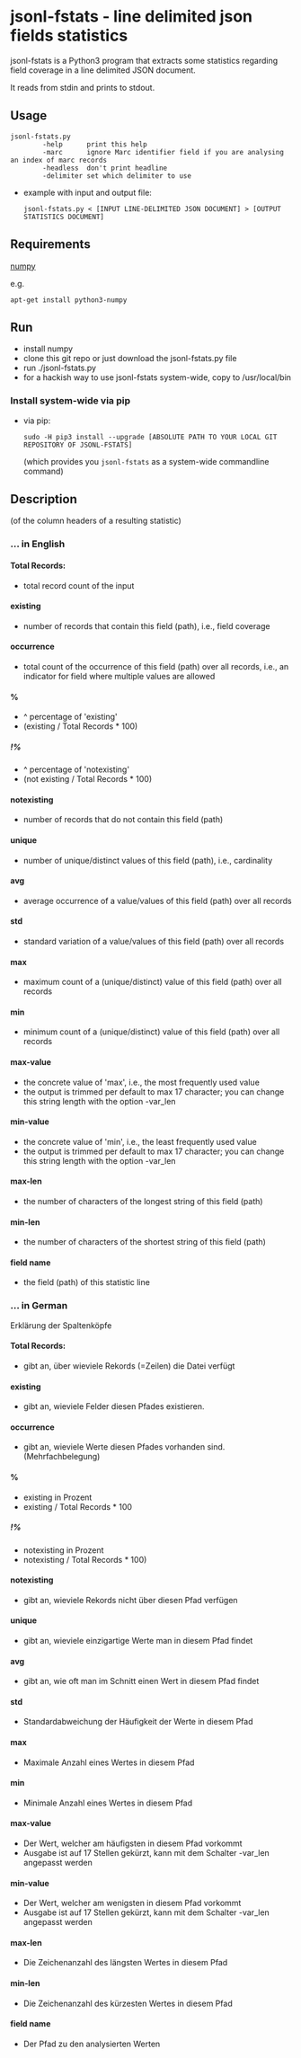 # jsonl-fstats - line delimited json fields statistics

jsonl-fstats is a Python3 program  that extracts some statistics regarding field coverage in a line delimited JSON document.

It reads from stdin and prints to stdout.

## Usage

```
jsonl-fstats.py 
        -help      print this help
        -marc      ignore Marc identifier field if you are analysing an index of marc records
        -headless  don't print headline
        -delimiter set which delimiter to use
```

* example with input and output file:
    ```
    jsonl-fstats.py < [INPUT LINE-DELIMITED JSON DOCUMENT] > [OUTPUT STATISTICS DOCUMENT]
    ```

## Requirements

[numpy](http://www.numpy.org/)

e.g. 
```
apt-get install python3-numpy
```

## Run

* install numpy
* clone this git repo or just download the jsonl-fstats.py file
* run ./jsonl-fstats.py
* for a hackish way to use jsonl-fstats system-wide, copy to /usr/local/bin



### Install system-wide via pip

* via pip:
    ```
    sudo -H pip3 install --upgrade [ABSOLUTE PATH TO YOUR LOCAL GIT REPOSITORY OF JSONL-FSTATS]
    ```
    (which provides you ```jsonl-fstats``` as a system-wide commandline command)
    

## Description

(of the column headers of a resulting statistic)

### ... in English

#### Total Records:
* total record count of the input

#### existing
* number of records that contain this field (path), i.e., field coverage

#### occurrence
* total count of the occurrence of this field (path) over all records, i.e., an indicator for field where multiple values are allowed

#### %
* ^ percentage of 'existing'
* (existing / Total Records * 100)

##### !%
* ^ percentage of 'notexisting'
* (not existing / Total Records * 100)

#### notexisting
* number of records that do not contain this field (path)

#### unique
* number of unique/distinct values of this field (path), i.e., cardinality

#### avg
* average occurrence of a value/values of this field (path) over all records

#### std
* standard variation of a value/values of this field (path) over all records

#### max
* maximum count of a (unique/distinct) value of this field (path) over all records

#### min
* minimum count of a (unique/distinct) value of this field (path) over all records

#### max-value
* the concrete value of 'max', i.e., the most frequently used value
* the output is trimmed per default to max 17 character; you can change this string length with the option -var_len

#### min-value
* the concrete value of 'min', i.e., the least frequently used value
* the output is trimmed per default to max 17 character; you can change this string length with the option -var_len

#### max-len
* the number of characters of the longest string of this field (path)

#### min-len
* the number of characters of the shortest string of this field (path)

#### field name
* the field (path) of this statistic line

### ... in German

Erklärung der Spaltenköpfe

#### Total Records:
* gibt an, über wieviele Rekords (=Zeilen) die Datei verfügt

#### existing
* gibt an, wieviele Felder diesen Pfades existieren.

#### occurrence
* gibt an, wieviele Werte diesen Pfades vorhanden sind. (Mehrfachbelegung)

#### %
* existing in Prozent
* existing / Total Records * 100

##### !%
* notexisting in Prozent
* notexisting / Total Records * 100)

#### notexisting
* gibt an, wieviele Rekords nicht über diesen Pfad verfügen

#### unique
* gibt an, wieviele einzigartige Werte man in diesem Pfad findet

#### avg
* gibt an, wie oft man im Schnitt einen Wert in diesem Pfad findet

#### std
* Standardabweichung der Häufigkeit der Werte in diesem Pfad

#### max
* Maximale Anzahl eines Wertes in diesem Pfad

#### min
* Minimale Anzahl eines Wertes in diesem Pfad

#### max-value
* Der Wert, welcher am häufigsten in diesem Pfad vorkommt
* Ausgabe ist auf 17 Stellen gekürzt, kann mit dem Schalter -var_len angepasst werden

#### min-value
* Der Wert, welcher am wenigsten in diesem Pfad vorkommt
* Ausgabe ist auf 17 Stellen gekürzt, kann mit dem Schalter -var_len angepasst werden

#### max-len
* Die Zeichenanzahl des längsten Wertes in diesem Pfad

#### min-len
* Die Zeichenanzahl des kürzesten Wertes in diesem Pfad

#### field name
* Der Pfad zu den analysierten Werten
